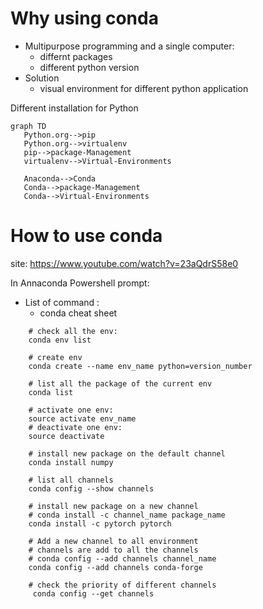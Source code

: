 # Why using conda

- Multipurpose programming and a single computer:
  - differnt packages
  - different python version
- Solution
  - visual environment for different python application

 Different installation for Python
 ```mermaid
graph TD
    Python.org-->pip
    Python.org-->virtualenv
    pip-->package-Management
    virtualenv-->Virtual-Environments

    Anaconda-->Conda
    Conda-->package-Management
    Conda-->Virtual-Environments
 ```

# How to use conda

site: https://www.youtube.com/watch?v=23aQdrS58e0

In Annaconda Powershell prompt:
- List of command :
    - conda cheat sheet
  
```
    # check all the env:
    conda env list
    
    # create env
    conda create --name env_name python=version_number
    
    # list all the package of the current env
    conda list

    # activate one env:
    source activate env_name
    # deactivate one env:
    source deactivate 
    
    # install new package on the default channel
    conda install numpy

    # list all channels
    conda config --show channels

    # install new package on a new channel
    # conda install -c channel_name package_name
    conda install -c pytorch pytorch

    # Add a new channel to all environment
    # channels are add to all the channels
    # conda config --add channels channel_name
    conda config --add channels conda-forge

    # check the priority of different channels
     conda config --get channels

```


